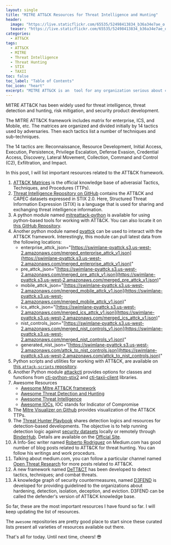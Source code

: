 ```yaml
---
layout: single
title: "MITRE ATT&CK Resources for Threat Intelligence and Hunting"
header:
  image: "https://live.staticflickr.com/65535/52498413834_b36a34e7ae_o.png"
  teaser: "https://live.staticflickr.com/65535/52498413834_b36a34e7ae_o.png"
categories:
  - ATT&CK
tags:
  - ATT&CK
  - MITRE
  - Threat Intelligence
  - Threat Hunting
  - STIX
  - TAXII
toc: false
toc_label: "Table of Contents"
toc_icon: "heart"
excerpt: "MITRE ATT&CK is an  tool for any organization serious about cybersecurity. Our in-depth blog post covers the key resources you need to know for effective threat intelligence and hunting, including real-world use cases and expert insights."
---
```



MITRE ATT&CK has been widely used for threat intelligence, threat detection and hunting, risk mitigation, and security product development.

The MITRE ATT&CK framework includes matrix for enterprise, ICS, and Mobile, etc. The matrices are organized and divided initially by $14$ tactics used by adversaries. Then each tactics list a number of techniques and sub-techniques.

The $14$ tactics are: Reconnaissance, Resource Development, Initial Access, Execution, Persistence, Privilege Escalation, Defense Evasion, Credential Access, Discovery, Lateral Movement, Collection, Command and Control (C2), Exfiltration, and Impact.

In this post, I will list important resources related to the ATT&CK framework.

1. [ATT&CK Matrices](https://attack.mitre.org/matrices/enterprise/) is the official knowledge base of adverasial Tactics, Techniques, and Procedures (TTPs).
2. [Threat Intelligence Repository on GitHub](https://github.com/mitre/cti) contains the ATT&CK and CAPEC datasets expressed in STIX 2.0. Here, Structured Threat Information Expression (STIX) is a language that is used for sharing and exchanging threat intelligence information.
3. A python module named [mitreattack-python](https://pypi.org/project/mitreattack-python/1.2.0/) is available for using python-based tools for working with ATT&CK. You can also locate it on [this GitHub Repository](https://github.com/mitre-attack/mitreattack-python).
4. Another python module named [pyattck](https://pypi.org/project/pyattck/) can be used to interact with the ATT&CK framework. Interestingly, this module can pull latest data from the following locations:
	-   enterprise_attck_json="[https://swimlane-pyattck.s3.us-west-2.amazonaws.com/merged_enterprise_attck_v1.json](https://swimlane-pyattck.s3.us-west-2.amazonaws.com/merged_enterprise_attck_v1.json)"
	-   pre_attck_json="[https://swimlane-pyattck.s3.us-west-2.amazonaws.com/merged_pre_attck_v1.json](https://swimlane-pyattck.s3.us-west-2.amazonaws.com/merged_pre_attck_v1.json)"
	-   mobile_attck_json="[https://swimlane-pyattck.s3.us-west-2.amazonaws.com/merged_mobile_attck_v1.json](https://swimlane-pyattck.s3.us-west-2.amazonaws.com/merged_mobile_attck_v1.json)"
	-   ics_attck_json="[https://swimlane-pyattck.s3.us-west-2.amazonaws.com/merged_ics_attck_v1.json](https://swimlane-pyattck.s3.us-west-2.amazonaws.com/merged_ics_attck_v1.json)"
	-   nist_controls_json="[https://swimlane-pyattck.s3.us-west-2.amazonaws.com/merged_nist_controls_v1.json](https://swimlane-pyattck.s3.us-west-2.amazonaws.com/merged_nist_controls_v1.json)"
	-   generated_nist_json="[https://swimlane-pyattck.s3.us-west-2.amazonaws.com/attck_to_nist_controls.json](https://swimlane-pyattck.s3.us-west-2.amazonaws.com/attck_to_nist_controls.json)"
5. Python scripts and utilities for working with ATT&CK, are available on [this `attack-scripts` repository](https://github.com/mitre-attack/attack-scripts).
6. Another Python module [attackcti](https://github.com/mitre-attack/mitreattack-python) provides options for classes and functions from [cti-python-stix2](https://github.com/oasis-open/cti-python-stix2) and [cti-taxii-client](https://github.com/oasis-open/cti-taxii-client) libraries.
7. Awesome Resources
	- [Awesome Mitre ATT&CK framework](https://github.com/infosecn1nja/awesome-mitre-attack) 
	- [Awesome Threat Detection and Hunting](https://github.com/0x4D31/awesome-threat-detection)
	- [Awesome Threat Intelligence](https://github.com/hslatman/awesome-threat-intelligence)
	- [Awesome IOCs](https://github.com/sroberts/awesome-iocs), IOC stands for Indicator of Compromise
8. The [Mitre Visualizer on Github](https://github.com/qeeqbox/mitre-visualizer) provides visualization of the ATT&CK TTPs.
9. The [Threat Hunter Playbook](https://github.com/OTRF/ThreatHunter-Playbook) shares detection logics and resources for detection-based developments. The objective is to help running detection logic against [security datasets](https://securitydatasets.com/) locally or remotely through [BinderHub](https://mybinder.readthedocs.io/en/latest/index.html). Details are available on the [Official Site](https://threathunterplaybook.com/intro.html).
10. A Info-Sec writer named [Roberto Rodriguez](https://medium.com/@cyb3rward0g) on Medium.com has good number of blog posts related to ATT&CK for threat hunting. You can follow his writings and work procedurs.
11. Talking about medium.com, you can follow a particular channel named [Open Threat Research](https://medium.com/threat-hunters-forge) for more posts related to ATT&CK. 
12. A new framework named [DeTT&CT](https://github.com/rabobank-cdc/DeTTECT) has been developed to detect tactics, techniques; and combat threats.
13. A knowledge graph of security countermeasures, named [D3FEND](https://d3fend.mitre.org/) is developed for providing guidelined to the organizations about hardening, detection, isolation, deception, and eviction. D3FEND can be called the defender's version of ATT&CK knowledge base.


So far, these are the most important resources I have found so far. I will keep updating the list of resources. 

The `awesome` repositories are pretty good place to start since these curated lists present all varieties of resources available out there.

That's all for today. Until next time, cheers! :sunglasses: 
<!--stackedit_data:
eyJoaXN0b3J5IjpbODg5MjU2NTAsMTE4OTc2MjY4NF19
-->